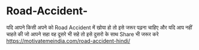 # Road-Accident-
यदि आपने किसी अपने को Road Accident में खोया हो तो इसे जरूर पढ़ना चाहिए और यदि आप नहीं चाहते की जो आपने सहा वह दूसरे भी सहे तो इसे दुसरो के साथ Share भी जरूर करे https://motivatemeindia.com/road-accident-hindi/
